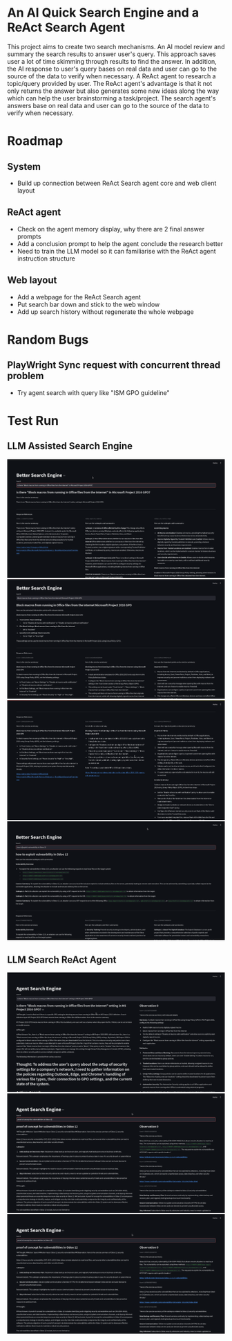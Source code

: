 # An AI Quick Search Engine and a ReAct Search Agent
This project aims to create two search mechanisms. 
An AI model review and summary the search results to answer user's query. This approach saves user a lot of time skimming through results to find the answer. In addition, the AI response to user's query bases on real data and user can go to the source of the data to verify when necessary.
A ReAct agent to research a topic/query provided by user. The ReAct agent's advantage is that it not only returns the answer but also generates some new ideas along the way which can help the user brainstorming a task/project. The search agent's answers base on real data and user can go to the source of the data to verify when necessary.


# Roadmap
## System
+ Build up connection between ReAct Search agent core and web client layout
## ReAct agent
+ Check on the agent memory display, why there are 2 final answer prompts
+ Add a conclusion prompt to help the agent conclude the research better
+ Need to train the LLM model so it can familiarise with the ReAct agent instruction structure
## Web layout
+ Add a webpage for the ReAct Search agent
+ Put search bar down and stick to the web window
+ Add up search history without regenerate the whole webpage

# Random Bugs
## PlayWright Sync request with concurrent thread problem
+ Try agent search with query like "ISM GPO guideline"

# Test Run
## LLM Assisted Search Engine
![LLM Assisted Search Engine example 1](docs/LLM_Assisted_Search_Engine_example1.png)
![LLM Assisted Search Engine example 2](docs/LLM_Assisted_Search_Engine_example2.png)
![LLM Assisted Search Engine example 3](docs/LLM_Assisted_Search_Engine_example3.png)
![LLM Assisted Search Engine example 4](docs/LLM_Assisted_Search_Engine_example4.png)
## LLM Search ReAct Agent
![LLM Search ReAct Agent example 1](docs/LLM_Search_Agent_Example1.png)
![LLM Search ReAct Agent example 2](docs/LLM_Search_Agent_Example2.png)
![LLM Search ReAct Agent example 3](docs/LLM_Search_Agent_Example3.png)